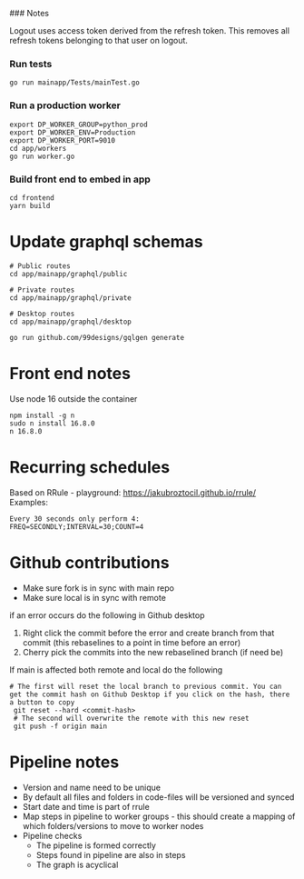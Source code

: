 ### Notes

Logout uses access token derived from the refresh token. This removes all refresh tokens belonging to that user on logout.

### Run tests
```
go run mainapp/Tests/mainTest.go
```

### Run a production worker
```shell
export DP_WORKER_GROUP=python_prod
export DP_WORKER_ENV=Production
export DP_WORKER_PORT=9010
cd app/workers
go run worker.go
```

### Build front end to embed in app
```shell
cd frontend
yarn build
```

# Update graphql schemas

```
# Public routes
cd app/mainapp/graphql/public

# Private routes
cd app/mainapp/graphql/private

# Desktop routes
cd app/mainapp/graphql/desktop

go run github.com/99designs/gqlgen generate
```

# Front end notes
Use node 16 outside the container
```
npm install -g n
sudo n install 16.8.0
n 16.8.0
```

# Recurring schedules
Based on RRule - playground: https://jakubroztocil.github.io/rrule/
Examples: 
```
Every 30 seconds only perform 4:
FREQ=SECONDLY;INTERVAL=30;COUNT=4
```

# Github contributions

- Make sure fork is in sync with main repo
- Make sure local is in sync with remote

if an error occurs do the following in Github desktop
1. Right click the commit before the error and create branch from that commit (this rebaselines to a point in time before an error)
2.  Cherry pick the commits into the new rebaselined branch (if need be)

If main is affected both remote and local do the following
```shell
# The first will reset the local branch to previous commit. You can get the commit hash on Github Desktop if you click on the hash, there a button to copy
 git reset --hard <commit-hash>
 # The second will overwrite the remote with this new reset
 git push -f origin main
```

# Pipeline notes
- Version and name need to be unique
- By default all files and folders in code-files will be versioned and synced
- Start date and time is part of rrule
- Map steps in pipeline to worker groups - this should create a mapping of which folders/versions to move to worker nodes
- Pipeline checks
    - The pipeline is formed correctly
    - Steps found in pipeline are also in steps
    - The graph is acyclical


